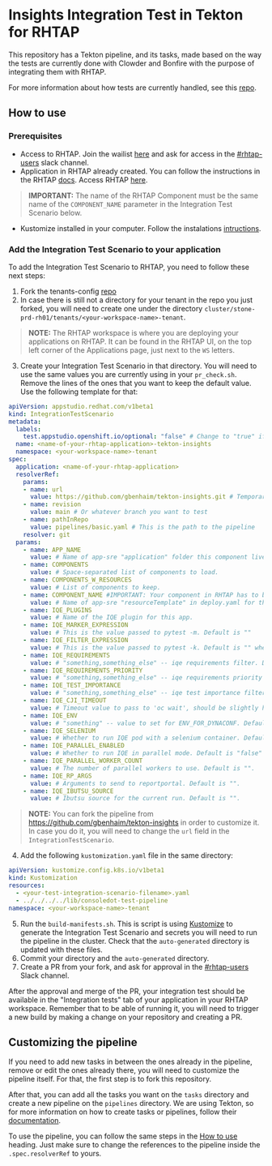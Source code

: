 # Insights Integration Test in Tekton for RHTAP

This repository has a Tekton pipeline, and its tasks, made based on the way the tests are currently done with Clowder and Bonfire with the purpose of integrating them with RHTAP.

For more information about how tests are currently handled, see this [repo](https://github.com/RedHatInsights/cicd-tools).

## How to use

### Prerequisites

* Access to RHTAP. Join the wailist [here](https://console.redhat.com/preview/hac/application-pipeline) and ask for access in the [#rhtap-users](https://redhat-internal.slack.com/archives/C04PZ7H0VA8) slack channel.
* Application in RHTAP already created. You can follow the instructions in the RHTAP [docs](https://redhat-appstudio.github.io/docs.appstudio.io/Documentation/main/getting-started/get-started/#creating-your-first-application). Access RHTAP [here](https://console.redhat.com/preview/hac/application-pipeline).
> **IMPORTANT:** The name of the RHTAP Component must be the same name of the `COMPONENT_NAME` parameter in the Integration Test Scenario below.
* Kustomize installed in your computer. Follow the instalations [intructions](https://kubectl.docs.kubernetes.io/installation/kustomize/).

### Add the Integration Test Scenario to your application

To add the Integration Test Scenario to RHTAP, you need to follow these next steps:

1. Fork the tenants-config [repo](https://github.com/redhat-appstudio/tenants-config.git)
2. In case there is still not a directory for your tenant in the repo you just forked, you will need to create one under the directory `cluster/stone-prd-rh01/tenants/<your-workspace-name>-tenant`.
> **NOTE:** The RHTAP workspace is where you are deploying your applications on RHTAP. It can be found in the RHTAP UI, on the top left corner of the Applications page, just next to the `WS` letters.
3. Create your Integration Test Scenario in that directory. You will need to use the same values you are currently using in your `pr_check.sh`. Remove the lines of the ones that you want to keep the default value. Use the following template for that:
```yaml
apiVersion: appstudio.redhat.com/v1beta1
kind: IntegrationTestScenario
metadata:
  labels:
    test.appstudio.openshift.io/optional: "false" # Change to "true" if you don't need the test to be mandatory
  name: <name-of-your-rhtap-application>-tekton-insights 
  namespace: <your-workspace-name>-tenant
spec:
  application: <name-of-your-rhtap-application>
  resolverRef:
    params:
    - name: url
      value: https://github.com/gbenhaim/tekton-insights.git # Temporary on gbenhaim's org. Also, you can fork it and reference yours here.
    - name: revision
      value: main # Or whatever branch you want to test
    - name: pathInRepo
      value: pipelines/basic.yaml # This is the path to the pipeline
    resolver: git
  params:
    - name: APP_NAME
      value: # Name of app-sre "application" folder this component lives in.
    - name: COMPONENTS
      value: # Space-separated list of components to load.
    - name: COMPONENTS_W_RESOURCES
      value: # List of components to keep.
    - name: COMPONENT_NAME #IMPORTANT: Your component in RHTAP has to be named the same as this field.
      value: # Name of app-sre "resourceTemplate" in deploy.yaml for this component. 
    - name: IQE_PLUGINS
      value: # Name of the IQE plugin for this app.
    - name: IQE_MARKER_EXPRESSION
      value: # This is the value passed to pytest -m. Default is ""
    - name: IQE_FILTER_EXPRESSION
      value: # This is the value passed to pytest -k. Default is "" when no filter desired
    - name: IQE_REQUIREMENTS
      value: # "something,something_else" -- iqe requirements filter. Default is "" when no filter desired
    - name: IQE_REQUIREMENTS_PRIORITY
      value: # "something,something_else" -- iqe requirements priority filter. Default is "" when no filter desired
    - name: IQE_TEST_IMPORTANCE
      value: # "something,something_else" -- iqe test importance filter. Default is "" when no filter desired
    - name: IQE_CJI_TIMEOUT
      value: # Timeout value to pass to 'oc wait', should be slightly higher than expected test run time. Default is 30m
    - name: IQE_ENV
      value: # "something" -- value to set for ENV_FOR_DYNACONF. Default is "clowder_smoke"
    - name: IQE_SELENIUM
      value: # Whether to run IQE pod with a selenium container. Default is "false"
    - name: IQE_PARALLEL_ENABLED
      value: # Whether to run IQE in parallel mode. Default is "false"
    - name: IQE_PARALLEL_WORKER_COUNT
      value: # The number of parallel workers to use. Default is "".
    - name: IQE_RP_ARGS
      value: # Arguments to send to reportportal. Default is "".
    - name: IQE_IBUTSU_SOURCE
      value: # Ibutsu source for the current run. Default is "".

```
> **NOTE:** You can fork the pipeline from https://github.com/gbenhaim/tekton-insights in order to customize it. In case you do it, you will need to change the `url` field in the `IntegrationTestScenario`.
4. Add the following `kustomization.yaml` file in the same directory:
```yaml
apiVersion: kustomize.config.k8s.io/v1beta1
kind: Kustomization
resources:
  - <your-test-integration-scenario-filename>.yaml
  - ../../../../lib/consoledot-test-pipeline
namespace: <your-workspace-name>-tenant
```
5. Run the `build-manifests.sh`. This is script is using [Kustomize](https://kustomize.io/) to generate the Integration Test Scenario and secrets you will need to run the pipeline in the cluster. Check that the `auto-generated` directory is updated with these files. 
6. Commit your directory and the `auto-generated` directory.
7. Create a PR from your fork, and ask for approval in the [#rhtap-users](https://redhat-internal.slack.com/archives/C04PZ7H0VA8) Slack channel.

After the approval and merge of the PR, your integration test should be available in the "Integration tests" tab of your application in your RHTAP workspace. Remember that to be able of running it, you will need to trigger a new build by making a change on your repository and creating a PR.

## Customizing the pipeline

If you need to add new tasks in between the ones already in the pipeline, remove or edit the ones already there, you will need to customize the pipeline itself. For that, the first step is to fork this repository.

After that, you can add all the tasks you want on the `tasks` directory and create a new pipeline on the `pipelines` directory. We are using Tekton, so for more information on how to create tasks or pipelines, follow their [documentation](https://tekton.dev/docs/). 

To use the pipeline, you can follow the same steps in the [How to use](./README.md#how-to-use) heading. Just make sure to change the references to the pipeline inside the `.spec.resolverRef` to yours.
